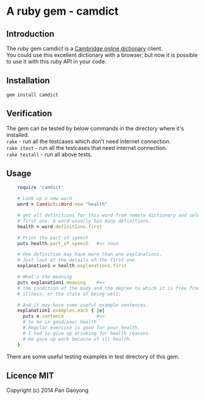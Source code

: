 # A ruby gem - camdict

## Introduction 

The ruby gem camdict is a [Cambridge online dictionary][1] client.  
You could use this excellent dictionary with a browser, but now it is possible
to use it with this ruby API in your code.

## Installation
`gem install camdict`

## Verification
The gem can be tested by below commands in the directory where it's installed.  
`rake`         - run all the testcases which don't need internet connection.  
`rake itest`   - run all the testcases that need internet connection.  
`rake testall` - run all above tests.

## Usage

```ruby
    require 'camdict'

    # Look up a new word
    word = Camdict::Word.new "health"

    # get all definitions for this word from remote dictionary and select the
    # first one. A word usually has many definitions.
    health = word.definitions.first

    # Print the part of speech
    puts health.part_of_speech   #=> noun

    # One definition may have more than one explanations. 
    # Just look at the details of the first one.
    explanation1 = health.explanations.first

    # What's the meaning
    puts explanation1.meaning    #=> 
    # the condition of the body and the degree to which it is free from 
    # illness, or the state of being well: 

    # And it may have some useful example sentences.
    explanation1.examples.each { |e|
      puts e.sentence            #=> 
      # to be in good/poor health
      # Regular exercise is good for your health.
      # I had to give up drinking for health reasons.
      # He gave up work because of ill health.
    }
```

There are some useful testing examples in test directory of this gem.

## Licence MIT
Copyright (c) 2014 Pan Gaoyong

[1]: http://dictionary.cambridge.com "Cambridge"
